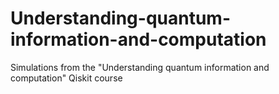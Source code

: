 # Understanding-quantum-information-and-computation
Simulations from the "Understanding quantum information and computation" Qiskit course
